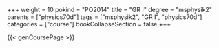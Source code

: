 +++
weight = 10
pokind = "PO2014"
title = "GR I"
degree = "msphysik2"
parents = ["physics70d"]
tags = ["msphysik2", "GR I", "physics70d"]
categories = ["course"]
bookCollapseSection = false
+++

{{< genCoursePage >}}

